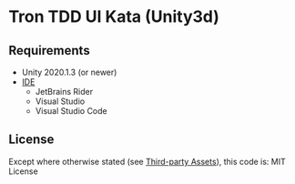 # Tron TDD UI Kata (Unity3d)

## Requirements

* Unity 2020.1.3 (or newer)
* [IDE](https://docs.unity3d.com/Manual/ScriptingToolsIDEs.html)
  * JetBrains Rider
  * Visual Studio
  * Visual Studio Code

## License

Except where otherwise stated (see [Third-party Assets](Assets/Third-party%20Assets/)), this code is:
MIT License
